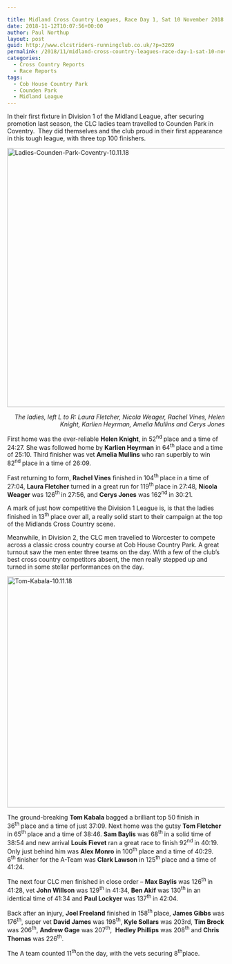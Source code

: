 ```yaml
---

title: Midland Cross Country Leagues, Race Day 1, Sat 10 November 2018
date: 2018-11-12T10:07:56+00:00
author: Paul Northup
layout: post
guid: http://www.clcstriders-runningclub.co.uk/?p=3269
permalink: /2018/11/midland-cross-country-leagues-race-day-1-sat-10-november-2018/
categories:
  - Cross Country Reports
  - Race Reports
tags:
  - Cob House Country Park
  - Counden Park
  - Midland League
---
```

In their first fixture in Division 1 of the Midland League, after securing promotion last season, the CLC ladies team travelled to Counden Park in Coventry.  They did themselves and the club proud in their first appearance in this tough league, with three top 100 finishers.

[<img class="alignnone wp-image-3271" src="http://www.clcstriders-runningclub.co.uk/wplive/wp-content/uploads/2018/11/Ladies-Counden-Park-Coventry-10.11.18.jpg" alt="Ladies-Counden-Park-Coventry-10.11.18" width="800" height="600" srcset="http://www.clcstriders-runningclub.co.uk/wplive/wp-content/uploads/2018/11/Ladies-Counden-Park-Coventry-10.11.18.jpg 960w, http://www.clcstriders-runningclub.co.uk/wplive/wp-content/uploads/2018/11/Ladies-Counden-Park-Coventry-10.11.18-300x225.jpg 300w, http://www.clcstriders-runningclub.co.uk/wplive/wp-content/uploads/2018/11/Ladies-Counden-Park-Coventry-10.11.18-768x576.jpg 768w" sizes="(max-width: 800px) 100vw, 800px" />](http://www.clcstriders-runningclub.co.uk/wplive/wp-content/uploads/2018/11/Ladies-Counden-Park-Coventry-10.11.18.jpg)

<p style="text-align: right;">
  <em>The ladies, left L to R: Laura Fletcher, Nicola Weager, Rachel Vines, Helen Knight, Karlien Heyrman, Amelia Mullins and Cerys Jones</em>
</p>

First home was the ever-reliable **Helen Knight**, in 52<sup>nd </sup>place and a time of 24:27. She was followed home by **Karlien Heyrman** in 64<sup>th </sup>place and a time of 25:10. Third finisher was vet **Amelia Mullins** who ran superbly to win 82<sup>nd </sup>place in a time of 26:09.

Fast returning to form, **Rachel Vines** finished in 104<sup>th </sup>place in a time of 27:04, **Laura Fletcher** turned in a great run for 119<sup>th </sup>place in 27:48, **Nicola Weager** was 126<sup>th </sup>in 27:56, and **Cerys Jones** was 162<sup>nd </sup>in 30:21.

A mark of just how competitive the Division 1 League is, is that the ladies finished in 13<sup>th </sup>place over all, a really solid start to their campaign at the top of the Midlands Cross Country scene.

Meanwhile, in Division 2, the CLC men travelled to Worcester to compete across a classic cross country course at Cob House Country Park. A great turnout saw the men enter three teams on the day. With a few of the club’s best cross country competitors absent, the men really stepped up and turned in some stellar performances on the day.

[<img class="alignnone wp-image-3272" src="http://www.clcstriders-runningclub.co.uk/wplive/wp-content/uploads/2018/11/Tom-Kabala-10.11.18.jpg" alt="Tom-Kabala-10.11.18" width="800" height="535" srcset="http://www.clcstriders-runningclub.co.uk/wplive/wp-content/uploads/2018/11/Tom-Kabala-10.11.18.jpg 640w, http://www.clcstriders-runningclub.co.uk/wplive/wp-content/uploads/2018/11/Tom-Kabala-10.11.18-300x201.jpg 300w" sizes="(max-width: 800px) 100vw, 800px" />](http://www.clcstriders-runningclub.co.uk/wplive/wp-content/uploads/2018/11/Tom-Kabala-10.11.18.jpg)

The ground-breaking **Tom Kabala** bagged a brilliant top 50 finish in 36<sup>th </sup>place and a time of just 37:09. Next home was the gutsy **Tom Fletcher** in 65<sup>th </sup>place and a time of 38:46. **Sam Baylis** was 68<sup>th </sup>in a solid time of 38:54 and new arrival **Louis Fievet** ran a great race to finish 92<sup>nd </sup>in 40:19. Only just behind him was **Alex Monro** in 100<sup>th </sup>place and a time of 40:29. 6<sup>th </sup>finisher for the A-Team was **Clark Lawson** in 125<sup>th </sup>place and a time of 41:24.

The next four CLC men finished in close order – **Max Baylis** was 126<sup>th </sup>in 41:28, vet **John Willson** was 129<sup>th </sup>in 41:34, **Ben Akif** was 130<sup>th </sup>in an identical time of 41:34 and **Paul Lockyer** was 137<sup>th </sup>in 42:04.

Back after an injury, **Joel Freeland** finished in 158<sup>th </sup>place, **James Gibbs** was 176<sup>th</sup>, super vet **David James** was 198<sup>th</sup>, **Kyle Sollars** was 203rd, **Tim Brock** was 206<sup>th</sup>, **Andrew Gage** was 207<sup>th</sup>,  **Hedley Phillips** was 208<sup>th </sup>and **Chris Thomas** was 226<sup>th</sup>.

The A team counted 11<sup>th</sup>on the day, with the vets securing 8<sup>th</sup>place.